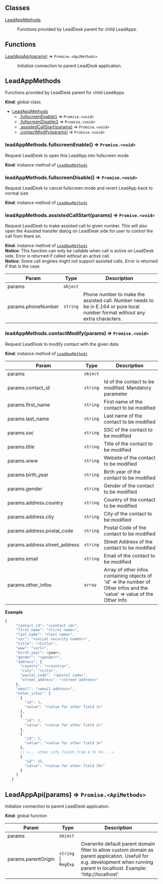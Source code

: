 ## Classes

<dl>
<dt><a href="#LeadAppMethods">LeadAppMethods</a></dt>
<dd><p>Functions provided by LeadDesk parent for child LeadApps.</p>
</dd>
</dl>

## Functions

<dl>
<dt><a href="#LeadAppApi">LeadAppApi(params)</a> ⇒ <code>Promise.&lt;ApiMethods&gt;</code></dt>
<dd><p>Initialize connection to parent LeadDesk application.</p>
</dd>
</dl>

<a name="LeadAppMethods"></a>

## LeadAppMethods
Functions provided by LeadDesk parent for child LeadApps.

**Kind**: global class  

* [LeadAppMethods](#LeadAppMethods)
    * [.fullscreenEnable()](#LeadAppMethods+fullscreenEnable) ⇒ <code>Promise.&lt;void&gt;</code>
    * [.fullscreenDisable()](#LeadAppMethods+fullscreenDisable) ⇒ <code>Promise.&lt;void&gt;</code>
    * [.assistedCallStart(params)](#LeadAppMethods+assistedCallStart) ⇒ <code>Promise.&lt;void&gt;</code>
    * [.contactModify(params)](#LeadAppMethods+contactModify) ⇒ <code>Promise.&lt;void&gt;</code>

<a name="LeadAppMethods+fullscreenEnable"></a>

### leadAppMethods.fullscreenEnable() ⇒ <code>Promise.&lt;void&gt;</code>
Request LeadDesk to open this LeadApp into fullscreen mode

**Kind**: instance method of [<code>LeadAppMethods</code>](#LeadAppMethods)  
<a name="LeadAppMethods+fullscreenDisable"></a>

### leadAppMethods.fullscreenDisable() ⇒ <code>Promise.&lt;void&gt;</code>
Request LeadDesk to cancel fullscreen mode and revert LeadApp back to normal size

**Kind**: instance method of [<code>LeadAppMethods</code>](#LeadAppMethods)  
<a name="LeadAppMethods+assistedCallStart"></a>

### leadAppMethods.assistedCallStart(params) ⇒ <code>Promise.&lt;void&gt;</code>
Request LeadDesk to make assisted call to given number. This will also open the Assisted transfer dialog on LeadDesk side for user to control the call from there on.

**Kind**: instance method of [<code>LeadAppMethods</code>](#LeadAppMethods)  
**Notice**: This function can only be callable when call is active on LeadDesk side. Error is returned if called without an active call.  
**Notice**: Some call engines might not support assisted calls. Error is returned if that is the case.  

| Param | Type | Description |
| --- | --- | --- |
| params | <code>object</code> |  |
| params.phoneNumber | <code>string</code> | Phone number to make the assisted call. Number needs to be in E.164 or pure local number format without any extra characters. |

<a name="LeadAppMethods+contactModify"></a>

### leadAppMethods.contactModify(params) ⇒ <code>Promise.&lt;void&gt;</code>
Request LeadDesk to modify contact with the given data

**Kind**: instance method of [<code>LeadAppMethods</code>](#LeadAppMethods)  

| Param | Type | Description |
| --- | --- | --- |
| params | <code>object</code> |  |
| params.contact_id | <code>string</code> | Id of the contact to be modified. Mandatory parameter |
| params.first_name | <code>string</code> | First name of the contact to be modified |
| params.last_name | <code>string</code> | Last name of the contact to be modified |
| params.ssc | <code>string</code> | SSC of the contact to be modified |
| params.title | <code>string</code> | Title of the contact to be modified |
| params.www | <code>string</code> | Website of the contact to be modified |
| params.birth_year | <code>string</code> | Birth year of the contact to be modified |
| params.gender | <code>string</code> | Gender of the contact to be modified |
| params.address.country | <code>string</code> | Country of the contact to be modified |
| params.address.city | <code>string</code> | City of the contact to be modified |
| params.address.postal_code | <code>string</code> | Postal Code of the contact to be modified |
| params.address.street_address | <code>string</code> | Street Address of the contact to be modified |
| params.email | <code>string</code> | Email of the contact to be modified |
| params.other_infos | <code>array</code> | Array of other infos containing objects of 'id' => the number of Other Infos and the 'value' => value of the Other Info |

**Example**  
```js
{
     "contact_id": "<contact id>",
     "first_name": "<first name>",
     "last_name": "<last name>",
     "ssc": "<social security number>",
     "title": "<title>",
     "www": "<url>",
     "birth_year": <year>,
     "gender": "<gender>",
     "address": {
       "country": "<country>",
       "city": "<city>",
       "postal_code": "<postal code>",
       "street_address": "<street address>"
     },
     "email": "<email address>",
     "other_infos": [
       {
         "id": 1,
         "value": "<value for other field 1>"
       },
       {
         "id": 2,
         "value": "<value for other field 2>"
       },
       {
         "id": 3,
         "value": "<value for other field 3>"
       },
       // <... other info fields from 4 to 34... >
       {
         "id": 35,
         "value": "<value for other field 35>"
       }
     ]
   }
```
<a name="LeadAppApi"></a>

## LeadAppApi(params) ⇒ <code>Promise.&lt;ApiMethods&gt;</code>
Initialize connection to parent LeadDesk application.

**Kind**: global function  

| Param | Type | Description |
| --- | --- | --- |
| params | <code>object</code> |  |
| params.parentOrigin | <code>string</code> \| <code>RegExp</code> | Overwrite default parent domain filter to allow custom domain as parent application. Usefull for e.g. development when running parent in localhost. Example: 'http://localhost' |

